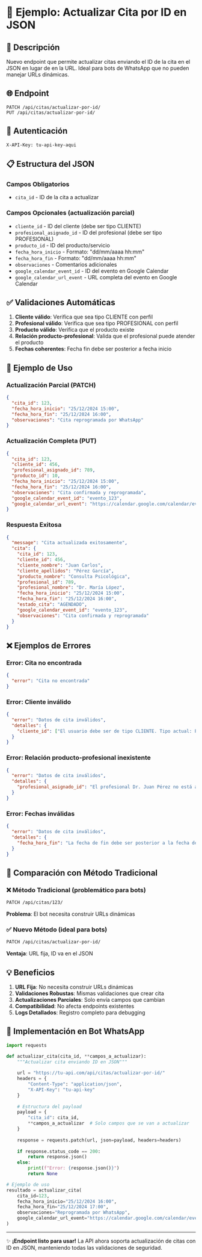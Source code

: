 # 🔄 Ejemplo: Actualizar Cita por ID en JSON

## 📝 Descripción

Nuevo endpoint que permite actualizar citas enviando el ID de la cita en el JSON en lugar de en la URL. Ideal para bots de WhatsApp que no pueden manejar URLs dinámicas.

## 🌐 Endpoint

```
PATCH /api/citas/actualizar-por-id/
PUT /api/citas/actualizar-por-id/
```

## 🔑 Autenticación

```
X-API-Key: tu-api-key-aqui
```

## 📋 Estructura del JSON

### Campos Obligatorios
- `cita_id` - ID de la cita a actualizar

### Campos Opcionales (actualización parcial)
- `cliente_id` - ID del cliente (debe ser tipo CLIENTE)
- `profesional_asignado_id` - ID del profesional (debe ser tipo PROFESIONAL)
- `producto_id` - ID del producto/servicio
- `fecha_hora_inicio` - Formato: "dd/mm/aaaa hh:mm"
- `fecha_hora_fin` - Formato: "dd/mm/aaaa hh:mm"
- `observaciones` - Comentarios adicionales
- `google_calendar_event_id` - ID del evento en Google Calendar
- `google_calendar_url_event` - URL completa del evento en Google Calendar

## ✅ Validaciones Automáticas

1. **Cliente válido**: Verifica que sea tipo CLIENTE con perfil
2. **Profesional válido**: Verifica que sea tipo PROFESIONAL con perfil
3. **Producto válido**: Verifica que el producto existe
4. **Relación producto-profesional**: Valida que el profesional puede atender el producto
5. **Fechas coherentes**: Fecha fin debe ser posterior a fecha inicio

## 🎯 Ejemplo de Uso

### Actualización Parcial (PATCH)
```json
{
  "cita_id": 123,
  "fecha_hora_inicio": "25/12/2024 15:00",
  "fecha_hora_fin": "25/12/2024 16:00",
  "observaciones": "Cita reprogramada por WhatsApp"
}
```

### Actualización Completa (PUT)
```json
{
  "cita_id": 123,
  "cliente_id": 456,
  "profesional_asignado_id": 789,
  "producto_id": 10,
  "fecha_hora_inicio": "25/12/2024 15:00",
  "fecha_hora_fin": "25/12/2024 16:00",
  "observaciones": "Cita confirmada y reprogramada",
  "google_calendar_event_id": "evento_123",
  "google_calendar_url_event": "https://calendar.google.com/calendar/event?eid=abcd1234567890"
}
```

### Respuesta Exitosa
```json
{
  "message": "Cita actualizada exitosamente",
  "cita": {
    "cita_id": 123,
    "cliente_id": 456,
    "cliente_nombre": "Juan Carlos",
    "cliente_apellidos": "Pérez García",
    "producto_nombre": "Consulta Psicológica",
    "profesional_id": 789,
    "profesional_nombre": "Dr. María López",
    "fecha_hora_inicio": "25/12/2024 15:00",
    "fecha_hora_fin": "25/12/2024 16:00",
    "estado_cita": "AGENDADO",
    "google_calendar_event_id": "evento_123",
    "observaciones": "Cita confirmada y reprogramada"
  }
}
```

## ❌ Ejemplos de Errores

### Error: Cita no encontrada
```json
{
  "error": "Cita no encontrada"
}
```

### Error: Cliente inválido
```json
{
  "error": "Datos de cita inválidos",
  "detalles": {
    "cliente_id": ["El usuario debe ser de tipo CLIENTE. Tipo actual: PROFESIONAL"]
  }
}
```

### Error: Relación producto-profesional inexistente
```json
{
  "error": "Datos de cita inválidos",
  "detalles": {
    "profesional_asignado_id": "El profesional Dr. Juan Pérez no está autorizado para atender el producto \"Consulta Nutricional\""
  }
}
```

### Error: Fechas inválidas
```json
{
  "error": "Datos de cita inválidos",
  "detalles": {
    "fecha_hora_fin": "La fecha de fin debe ser posterior a la fecha de inicio"
  }
}
```

## 🚀 Comparación con Método Tradicional

### ❌ Método Tradicional (problemático para bots)
```bash
PATCH /api/citas/123/
```
**Problema**: El bot necesita construir URLs dinámicas

### ✅ Nuevo Método (ideal para bots)
```bash
PATCH /api/citas/actualizar-por-id/
```
**Ventaja**: URL fija, ID va en el JSON

## 💡 Beneficios

1. **URL Fija**: No necesita construir URLs dinámicas
2. **Validaciones Robustas**: Mismas validaciones que crear cita
3. **Actualizaciones Parciales**: Solo envía campos que cambian
4. **Compatibilidad**: No afecta endpoints existentes
5. **Logs Detallados**: Registro completo para debugging

## 🔧 Implementación en Bot WhatsApp

```python
import requests

def actualizar_cita(cita_id, **campos_a_actualizar):
    """Actualizar cita enviando ID en JSON"""
    
    url = "https://tu-api.com/api/citas/actualizar-por-id/"
    headers = {
        "Content-Type": "application/json",
        "X-API-Key": "tu-api-key"
    }
    
    # Estructura del payload
    payload = {
        "cita_id": cita_id,
        **campos_a_actualizar  # Solo campos que se van a actualizar
    }
    
    response = requests.patch(url, json=payload, headers=headers)
    
    if response.status_code == 200:
        return response.json()
    else:
        print(f"Error: {response.json()}")
        return None

# Ejemplo de uso
resultado = actualizar_cita(
    cita_id=123,
    fecha_hora_inicio="25/12/2024 16:00",
    fecha_hora_fin="25/12/2024 17:00",
    observaciones="Reprogramada por WhatsApp",
    google_calendar_url_event="https://calendar.google.com/calendar/event?eid=xyz123"
)
```

---
✨ **¡Endpoint listo para usar!** La API ahora soporta actualización de citas con ID en JSON, manteniendo todas las validaciones de seguridad.
